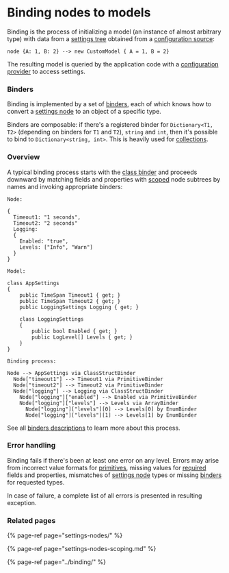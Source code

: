 # Binding nodes to models

Binding is the process of initializing a model \(an instance of almost arbitrary type\) with data from a [settings tree](settings-nodes/) obtained from a [configuration source](configuration-sources.md):

`node {A: 1, B: 2} --> new CustomModel { A = 1, B = 2}`

The resulting model is queried by the application code with a [configuration provider](configuration-provider.md) to access settings. 

### Binders

Binding is implemented by a set of [binders](../binding/), each of which knows how to convert a [settings node](settings-nodes/) to an object of a specific type. 

Binders are composable: if there's a registered binder for `Dictionary<T1, T2>` \(depending on binders for `T1` and `T2`\), `string` and `int`, then it's possible to bind to `Dictionary<string, int>`. This is heavily used for [collections](../binding/collections.md).

### Overview

A typical binding process starts with the [class binder](../binding/classes-and-structs.md) and proceeds downward by matching fields and properties with [scoped](settings-nodes-scoping.md) node subtrees by names and invoking appropriate binders:

```text
Node:

{
  Timeout1: "1 seconds",
  Timeout2: "2 seconds"
  Logging:
  {
    Enabled: "true",
    Levels: ["Info", "Warn"]
  }
}
```

```text
Model:

class AppSettings 
{
    public TimeSpan Timeout1 { get; }
    public TimeSpan Timeout2 { get; }
    public LoggingSettings Logging { get; }
    
    class LoggingSettings
    {
        public bool Enabled { get; }
        public LogLevel[] Levels { get; }
    }
}
```

```text
Binding process:

Node --> AppSettings via ClassStructBinder
  Node["timeout1"] --> Timeout1 via PrimitiveBinder
  Node["timeout2"] --> Timeout2 via PrimitiveBinder
  Node["logging"] --> Logging via ClassStructBinder
    Node["logging"]["enabled"] --> Enabled via PrimitiveBinder
    Node["logging"]["levels"] --> Levels via ArrayBinder
      Node["logging"]["levels"][0] --> Levels[0] by EnumBinder
      Node["logging"]["levels"][1] --> Levels[1] by EnumBinder
```

See all [binders descriptions](../binding/) to learn more about this process.

### Error handling

Binding fails if there's been at least one error on any level. Errors may arise from incorrect value formats for [primitives](../binding/primitives.md), missing values for [required](../basic-scenarios/make-settings-required.md) fields and properties, mismatches of [settings node](settings-nodes/) types or missing [binders](../binding/) for requested types.

In case of failure, a complete list of all errors is presented in resulting exception. 

### Related pages

{% page-ref page="settings-nodes/" %}

{% page-ref page="settings-nodes-scoping.md" %}

{% page-ref page="../binding/" %}



